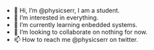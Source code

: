 - 👋 Hi, I’m @physicserr, I am a student.
- 👀 I’m interested in everything.
- 🌱 I’m currently learning enbedded systems.
- 💞️ I’m looking to collaborate on nothing for now.
- 📫 How to reach me @physicserr on twitter.

<!---
physicserr/physicserr is a ✨ special ✨ repository because its `README.md` (this file) appears on your GitHub profile.
You can click the Preview link to take a look at your changes.
--->
